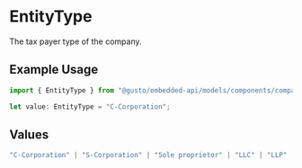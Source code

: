 # EntityType

The tax payer type of the company.

## Example Usage

```typescript
import { EntityType } from "@gusto/embedded-api/models/components/company.js";

let value: EntityType = "C-Corporation";
```

## Values

```typescript
"C-Corporation" | "S-Corporation" | "Sole proprietor" | "LLC" | "LLP" | "Limited partnership" | "Co-ownership" | "Association" | "Trusteeship" | "General partnership" | "Joint venture" | "Non-Profit"
```